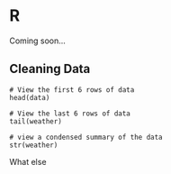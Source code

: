 
# R

Coming soon...

## Cleaning Data



```
# View the first 6 rows of data
head(data)

# View the last 6 rows of data
tail(weather)

# view a condensed summary of the data
str(weather)

```

What else



